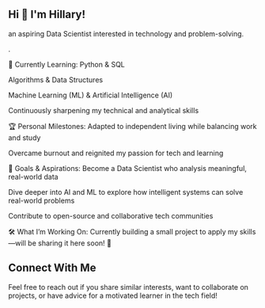 


## Hi 👋 I'm Hillary! 
an aspiring Data Scientist interested in technology and problem-solving.

.

🌱 Currently Learning:
Python & SQL

Algorithms & Data Structures

Machine Learning (ML) & Artificial Intelligence (AI)

Continuously sharpening my technical and analytical skills

🏆 Personal Milestones:
Adapted to independent living while balancing work and study

Overcame burnout and reignited my passion for tech and learning

🚀 Goals & Aspirations:
Become a Data Scientist who analysis meaningful, real-world data

Dive deeper into AI and ML to explore how intelligent systems can solve real-world problems

Contribute to open-source and collaborative tech communities

🛠️ What I’m Working On:
Currently building a small project to apply my skills—will be sharing it here soon! 👾


## Connect With Me
Feel free to reach out if you share similar interests, want to collaborate on projects, or have advice for a motivated learner in the tech field!


